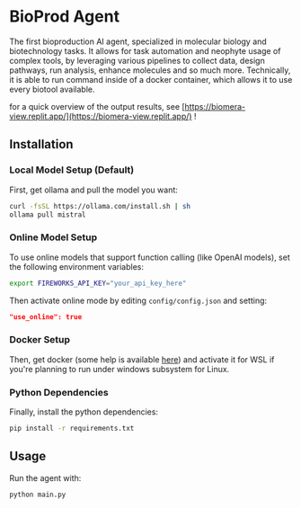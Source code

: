 # BioProd Agent

The first bioproduction AI agent, specialized in molecular biology and biotechnology tasks. It allows for task automation and neophyte usage of complex tools, by leveraging various pipelines to collect data, design pathways, run analysis, enhance molecules and so much more. Technically, it is able to run command inside of a docker container, which allows it to use every biotool available.

for a quick overview of the output results, see [https://biomera-view.replit.app/](https://biomera-view.replit.app/) !

## Installation

### Local Model Setup (Default)

First, get ollama and pull the model you want:

```bash
curl -fsSL https://ollama.com/install.sh | sh
ollama pull mistral
```

### Online Model Setup

To use online models that support function calling (like OpenAI models), set the following environment variables:

```bash
export FIREWORKS_API_KEY="your_api_key_here"
```

Then activate online mode by editing `config/config.json` and setting:
```json
"use_online": true
```

### Docker Setup

Then, get docker (some help is available [here](https://docs.docker.com/engine/install/)) and activate it for WSL if you're planning to run under windows subsystem for Linux.

### Python Dependencies

Finally, install the python dependencies:

```bash
pip install -r requirements.txt
```

## Usage

Run the agent with:

```bash
python main.py
```
